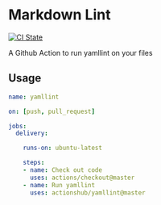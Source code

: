 # Markdown Lint

[![CI State](https://github.com/actionshub/yamllint/workflows/release/badge.svg)](https://github.com/actionshub/yamllint)

A Github Action to run yamllint on your files

## Usage

```yaml
name: yamllint

on: [push, pull_request]

jobs:
  delivery:

    runs-on: ubuntu-latest

    steps:
    - name: Check out code
      uses: actions/checkout@master
    - name: Run yamllint
      uses: actionshub/yamllint@master
```
